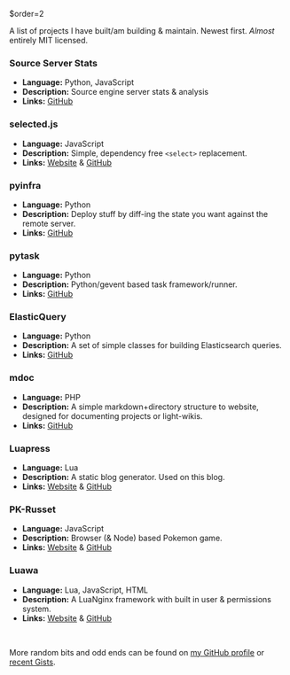 $order=2

A list of projects I have built/am building & maintain. Newest first. _Almost_ entirely MIT licensed.


### Source Server Stats

+ **Language:** Python, JavaScript
+ **Description:** Source engine server stats & analysis
+ **Links:** [GitHub](https://github.com/Fizzadar/SourceServerStats)


### selected.js

+ **Language:** JavaScript
+ **Description:** Simple, dependency free `<select>` replacement.
+ **Links:** [Website](http://fizzadar.com/selected.js) & [GitHub](https://github.com/Fizzadar/selected.js)


### pyinfra

+ **Language:** Python
+ **Description:** Deploy stuff by diff-ing the state you want against the remote server.
+ **Links:** [GitHub](https://github.com/Fizzadar/pyinfra)


### pytask

+ **Language:** Python
+ **Description:** Python/gevent based task framework/runner.
+ **Links:** [GitHub](https://github.com/Oxygem/pytask)


### ElasticQuery

+ **Language:** Python
+ **Description:** A set of simple classes for building Elasticsearch queries.
+ **Links:** [GitHub](https://github.com/Fizzadar/ElasticQuery)


### mdoc

+ **Language:** PHP
+ **Description:** A simple markdown+directory structure to website, designed for documenting projects or light-wikis.
+ **Links:** [GitHub](https://github.com/Oxygem/mdoc)


### Luapress

+ **Language:** Lua
+ **Description:** A static blog generator. Used on this blog.
+ **Links:** [Website](http://fizzadar.com/luapress) & [GitHub](https://github.com/Fizzadar/Luapress)


### PK-Russet

+ **Language:** JavaScript
+ **Description:** Browser (& Node) based Pokemon game.
+ **Links:** [Website](http://pkrusset.com) & [GitHub](https://github.com/Fizzadar/PK-Russet)


### Luawa

+ **Language:** Lua, JavaScript, HTML
+ **Description:** A LuaNginx framework with built in user & permissions system.
+ **Links:** [Website](http://luawa.com) & [GitHub](https://github.com/Fizzadar/Luawa)

<br />

More random bits and odd ends can be found on [my GitHub profile](https://github.com/Fizzadar) or [recent Gists](https://gist.github.com/Fizzadar).
